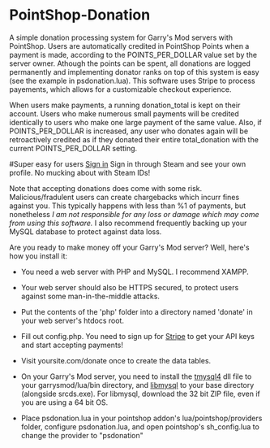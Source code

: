 # PointShop-Donation
A simple donation processing system for Garry's Mod servers with PointShop. Users are automatically credited in PointShop Points when a payment is made, according to the POINTS_PER_DOLLAR value set by the server owner. Athough the points can be spent, all donations are logged permanently and implementing donator ranks on top of this system is easy (see the example in psdonation.lua). This software uses Stripe to process payements, which allows for a customizable checkout experience.

When users make payments, a running donation_total is kept on their account. Users who make numerous small payments will be credited identically to users who make one large payment of the same value. Also, if POINTS_PER_DOLLAR is increased, any user who donates again will be retroactively credited as if they donated their entire total_donation with the current POINTS_PER_DOLLAR setting.

#Super easy for users
[Sign in](http://i.imgur.com/jYrphzr.png)
Sign in through Steam and see your own profile. No mucking about with Steam IDs!

Note that accepting donations does come with some risk. Malicious/fradulent users can create chargebacks which incurr fines against you. This typically happens with less than %1 of payments, but nonetheless _I am not responsible for any loss or damage which may come from using this software._ I also recommend frequently backing up your MySQL database to protect against data loss.

Are you ready to make money off your Garry's Mod server? Well, here's how you install it:

* You need a web server with PHP and MySQL. I recommend XAMPP.
* Your web server should also be HTTPS secured, to protect users against some man-in-the-middle attacks.
* Put the contents of the 'php' folder into a directory named 'donate' in your web server's htdocs root.
* Fill out config.php. You need to sign up for [Stripe](https://dashboard.stripe.com/dashboard) to get your API keys and start accepting payments!
* Visit yoursite.com/donate once to create the data tables.

* On your Garry's Mod server, you need to install the  [tmysql4](http://blackawps-glua-modules.googlecode.com/svn/trunk/gm_tmysql4_boost/Release/) dll file to your garrysmod/lua/bin directory, and [libmysql](http://dev.mysql.com/downloads/connector/cpp/) to your base directory (alongside srcds.exe). For libmysql, download the 32 bit ZIP file, even if you are using a 64 bit OS.
* Place psdonation.lua in your pointshop addon's lua/pointshop/providers folder, configure psdonation.lua, and open pointshop's sh_config.lua to change the provider to "psdonation"
